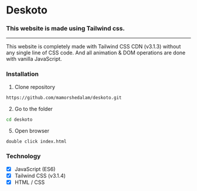 # Deskoto
### This website is made using Tailwind css.
---
This website is completely made with Tailwind CSS CDN (v3.1.3) without any single line of CSS code. And all animation & DOM operations are done with vanilla JavaScript.


### Installation

1. Clone repository

```bash
https://github.com/mamorshedalam/deskoto.git
```

2. Go to the folder

```bash
cd deskoto
```

5. Open browser

```bash
double click index.html
```


### Technology

- [x] JavaScript (ES6)
- [x] Tailwind CSS (v3.1.4)
- [x] HTML / CSS
